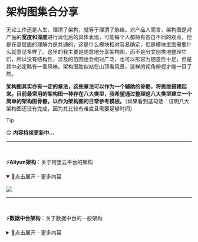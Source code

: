 # 架构图集合分享
无论工作还是人生，理清了架构，就等于理清了脉络。对产品人而言，架构图是对产品的**宽度和深度**进行消化后的具体表现，可能每个人都持有各自不同的观点，但是在高层面的理解力是共通的，这是什么模块相对容易确定，但是模块里面需要什么就意见多样了。这里的我主要是随意地分享架构图，而不是分文别类地整理它们，所以没有结构性，涉及的范围也会相对广泛，也可以形容为随意性十足，但是其中必定略有一番风味。架构图胜似站在山顶看风景，这样的视角俯视才能一目了然。

**架构图其实亦有一定的章法，这些章法可以作为一个辅助的骨骼，将思维搭建起来。目前最常用的架构图一种存在八大类型，我希望通过整理这八大类型建立一个简单的架构图骨骼，以作为架构图的日常参考模板。**（如果看到这句话：证明八大架构图还没有完成，因为其比较有难度且需要足够时间）

> [!TIP]
> 😊 **内容持续更新中...**

---
<br>

**⚡Aliyun架构**：关于阿里云平台的架构

<details open="True">
<summary>🔅点击展开 - 更多内容</summary>
<br>
<img src="https://github.com/PM-Geeker-ORG/Adok/assets/143123392/485d79c7-62d7-4f61-8bda-260696b24ec8"></img>
</details>

---
<br>

**⚡数据中台架构**：关于数据中台的一般架构

<details>
<summary>🔅点击展开 - 更多内容</summary>
<br>
<img src="https://github.com/PM-Geeker-ORG/Adok/assets/143123392/aea7bf7a-f618-4691-8513-305dc4d229f1"></img>
</details>
